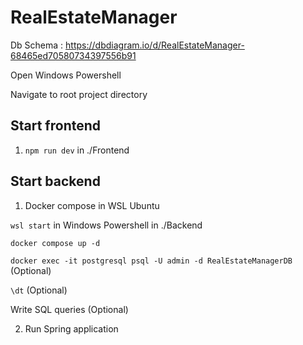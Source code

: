 # RealEstateManager

Db Schema : https://dbdiagram.io/d/RealEstateManager-68465ed70580734397556b91

Open Windows Powershell

Navigate to root project directory

## Start frontend

1. ```npm run dev``` in ./Frontend

## Start backend

1. Docker compose in WSL Ubuntu

```wsl start``` in Windows Powershell in ./Backend

```docker compose up -d```

```docker exec -it postgresql psql -U admin -d RealEstateManagerDB``` (Optional)

```\dt``` (Optional)

Write SQL queries (Optional)

2. Run Spring application